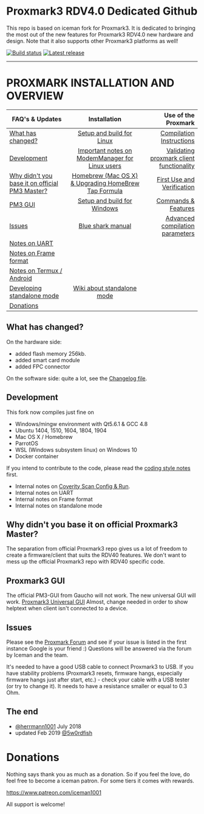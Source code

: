 # Proxmark3 RDV4.0 Dedicated Github

This repo is based on iceman fork for Proxmark3. It is dedicated to bringing the most out of the new features for Proxmark3 RDV4.0 new hardware and design.
Note that it also supports other Proxmark3 platforms as well!

[![Build status](https://ci.appveyor.com/api/projects/status/ct5blik2wa96bv0x/branch/master?svg=true)](https://ci.appveyor.com/project/iceman1001/proxmark3-ji4wj/branch/master)
[![Latest release](https://img.shields.io/github/release/RfidResearchGroup/proxmark3.svg)](https://github.com/RfidResearchGroup/proxmark3/releases/latest)

---

# PROXMARK INSTALLATION AND OVERVIEW

| FAQ's & Updates     | Installation        | Use of the Proxmark |
| ------------------- |:-------------------:| -------------------:|
|[What has changed?](#what-has-changed)  | [Setup and build for Linux](/doc/md/Installation_Instructions/Linux-Installation-Instructions.md) | [Compilation Instructions](/doc/md/Use_of_Proxmark/0_Compilation-Instructions.md)|
|[Development](#development) | [Important notes on ModemManager for Linux users](/doc/md/Installation_Instructions/ModemManager-Must-Be-Discarded.md) | [Validating proxmark client functionality](/doc/md/Use_of_Proxmark/1_Validation.md) |
|[Why didn't you base it on official PM3 Master?](#why-didnt-you-base-it-on-official-pm3-master)| [Homebrew (Mac OS X) & Upgrading HomeBrew Tap Formula](/doc/md/Installation_Instructions/Mac-OS-X-Homebrew-Installation-Instructions.md) | [First Use and Verification](/doc/md/Use_of_Proxmark/2_Configuration-and-Verification.md)|
|[PM3 GUI](#pm3-gui)|[Setup and build for Windows](/doc/md/Installation_Instructions/Windows-Installation-Instructions.md)|[Commands & Features](/doc/md/Use_of_Proxmark/3_Commands-and-Features.md)|
|[Issues](#issues)|[Blue shark manual](/doc/bt_manual_v10.md) |[Advanced compilation parameters](/doc/md/Use_of_Proxmark/4_Advanced-compilation-parameters.md)|
|[Notes on UART](/doc/uart_notes.md)|||
|[Notes on Frame format](/doc/new_frame_format.md)|||
|[Notes on Termux / Android](/doc/termux_notes.md)|||
|[Developing standalone mode](/armsrc/Standalone/readme.md)|[Wiki about standalone mode](https://github.com/RfidResearchGroup/proxmark3/wiki/Standalone-mode) ||
|[Donations](#Donations)|||

## What has changed?

On the hardware side:

  * added flash memory 256kb.
  * added smart card module
  * added FPC connector

On the software side: quite a lot, see the [Changelog file](CHANGELOG.md).

## Development
This fork now compiles just fine on 
   - Windows/mingw environment with Qt5.6.1 & GCC 4.8
   - Ubuntu 1404, 1510, 1604, 1804, 1904
   - Mac OS X / Homebrew
   - ParrotOS
   - WSL (Windows subsystem linux) on Windows 10
   - Docker container

If you intend to contribute to the code, please read the [coding style notes](HACKING.md) first.

- Internal notes on [Coverity Scan Config & Run](/doc/md/Development/Coverity-Scan-Config-%26-Run.md).
- Internal notes on UART
- Internal notes on Frame format
- Internal notes on standalone mode



## Why didn't you base it on official Proxmark3 Master?

The separation from official Proxmark3 repo gives us a lot of freedom to create a firmware/client that suits the RDV40 features. We don't want to mess up the official Proxmark3 repo with RDV40 specific code.

## Proxmark3 GUI
The official PM3-GUI from Gaucho will not work.
The new universal GUI will work. [Proxmark3 Universal GUI](https://github.com/burma69/PM3UniversalGUI) Almost, change needed in order to show helptext when client isn't connected to a device.

## Issues

Please see the [Proxmark Forum](http://www.proxmark.org/forum/index.php) and see if your issue is listed in the first instance Google is your friend :) Questions will be answered via the forum by Iceman and the team. 

It's needed to have a good USB cable to connect Proxmark3 to USB. If you have stability problems (Proxmark3 resets, firmware hangs, especially firmware hangs just after start, etc.) - check your cable with a USB tester (or try to change it). It needs to have a resistance smaller or equal to 0.3 Ohm.

## The end

- [@herrmann1001](https://mobile.twitter.com/herrmann1001) July 2018
- updated Feb 2019 [@5w0rdfish](https://mobile.twitter.com/5w0rdFish)

# Donations
Nothing says thank you as much as a donation. So if you feel the love, do feel free to become a iceman patron. For some tiers it comes with rewards.

https://www.patreon.com/iceman1001

All support is welcome!
